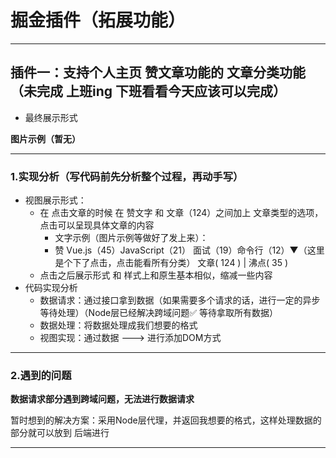 # 掘金插件（拓展功能）

---

## 插件一：支持个人主页 赞文章功能的 文章分类功能（未完成 上班ing 下班看看今天应该可以完成）

- 最终展示形式

**图片示例（暂无）**

---

### 1.实现分析（写代码前先分析整个过程，再动手写）

- 视图展示形式：
    - 在 点击文章的时候 在 赞文字 和 文章（124）之间加上 文章类型的选项，点击可以呈现具体文章的内容
        - 文字示例（图片示例等做好了发上来）：
        - 赞  Vue.js（45）JavaScript（21） 面试（19）命令行（12）▼（这里是个下了点击，点击能看所有分类）  文章( 124 ) | 沸点( 35 )
    - 点击之后展示形式 和 样式上和原生基本相似，缩减一些内容
- 代码实现分析
    - 数据请求：通过接口拿到数据（如果需要多个请求的话，进行一定的异步等待处理）（Node层已经解决跨域问题✅ 等待拿取所有数据）
    - 数据处理：将数据处理成我们想要的格式
    - 视图实现：通过数据 ---> 进行添加DOM方式 

---

### 2.遇到的问题

**数据请求部分遇到跨域问题，无法进行数据请求**

暂时想到的解决方案：采用Node层代理，并返回我想要的格式，这样处理数据的部分就可以放到 后端进行

---

